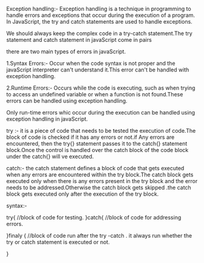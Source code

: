  Exception handling:-
 Exception handling is a technique in programming to handle errors and exceptions that occur during the execution of a program. In JavaScript, the try and catch statements are used to handle exceptions.

 We should always keep the complex code in a try-catch statement.The try statement and catch statement in javaScript come in pairs


 there are two main types of errors in javaScript.

 1.Syntax Errors:- Occur when the code syntax is not proper and the javaScript interpreter can't understand it.This error can't be handled with exception handling.

 2.Runtime Errors:- Occurs while the code is executing, such as when trying to access an undefined variable or when a function is not found.These errors can be handled using exception handling.

 Only run-time errors whic occur during the execution can be handled using exception handling in javaScript.


 try :-
 it is a piece of  code that needs to be tested the execution of code.The block of code is checked if it has any errors or not.if Any errors are encountered, then the try{} statement passes it to the catch{} statement block.Once the control is handled over the catch block of the code block under the catch{} will ve executed.

 catch:-
 the catch statement defines a block of code that gets executed when any errors are encountered within the  try block.The catch block gets executed only when there is any errors present in the try block and the error needs to be addressed.Otherwise the catch block gets skipped .the catch block gets executed only after the execution of the try block.



syntax:-

try{
//block of code for testing.
}catch{
//block of code for addressing errors.

}finaly {
  //block of code run after the try -catch .
  it always run whether the  try or catch statement is executed or not.
  
}

